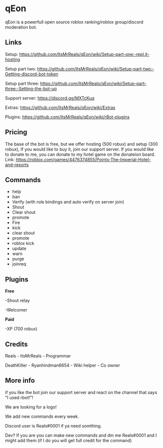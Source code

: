 # qEon

qEon is a powerfull open source roblox ranking/roblox group/discord moderation bot.

## Links

Setup: https://github.com/ItsMrReals/qEon/wiki/Setup-part-one:-repl.it-hosting

Setup part two: https://github.com/ItsMrReals/qEon/wiki/Setup-part-two:-Getting-discord-bot-token

Setup part three: https://github.com/ItsMrReals/qEon/wiki/Setup-part-three:-Setting-the-bot-up

Support server: https://discord.gg/MXTcKuq

Extras: https://github.com/ItsMrReals/qEon/wiki/Extras

Plugins: https://github.com/ItsMrReals/qEon/wiki/rBot-plugins


## Pricing

The base of the bot is free, but we offer hosting (500 robux) and setup (300 robux), If you would like to buy it, join our support server. If you would like to donate to me, you can donate to my hotel game on the donateion board. Link: https://roblox.com/games/4476374855/Points-The-Imperial-Hotel-and-resorts

## Commands

- help
- ban
- Verify (with role bindings and auto verify on server join)
- Shout
- Clear shout
- promote
- Fire
- kick
- clear shout
- promote
- roblox kick
- update
- warn
- purge
- joinreq

## Plugins
**Free**

-Shout relay

-Welcomer

**Paid**

-XP (700 robux)

## Credits

Reals - ItsMrReals - Programmar

DeathKiller - Ryanhindman6654 - Wiki helper - Co owner

## More info

if you like the bot join our support server and react on the channel that says "I used rbot!"!

We are looking for a logo!

We add new commands every week.

Discord user is Reals#0001 if ya need somthing.

Dev? If you are you can make new commands and dm me Reals#0001 and I might add them (if I do you will get full credit for the command)
